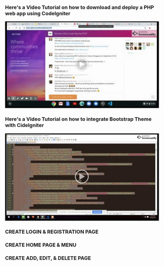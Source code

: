 ### Here's a Video Tutorial on how to download and deploy a PHP web app using CodeIgniter 

[![Video Tutorial](video1.PNG)](https://drive.google.com/open?id=15E2GFTsP15kUtw62oyRY4IpXktdWlAiw)

### Here's a Video Tutorial on how to integrate Bootstrap Theme with CideIgniter
[![Video Tutorial](video2.PNG)](https://drive.google.com/file/d/1ZwjTqvyj02b33Y4O9e43V-OolBBtotm0/view?usp=sharing)

### CREATE LOGIN & REGISTRATION PAGE
### CREATE HOME PAGE & MENU 
### CREATE ADD, EDIT, & DELETE PAGE
